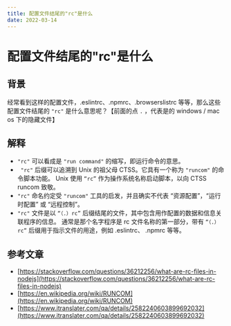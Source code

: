 ```yaml
---
title: 配置文件结尾的"rc"是什么
date: 2022-03-14
---
```


# 配置文件结尾的"rc"是什么



## 背景

经常看到这样的配置文件，.eslintrc、.npmrc、.browserslistrc 等等，那么这些配置文件结尾的 `"rc"` 是什么意思呢？【前面的点 `.` ，代表是的 windows / mac os 下的隐藏文件】



## 解释

- `"rc"` 可以看成是 `"run command"` 的缩写，即运行命令的意思。
- ` "rc"` 后缀可以追溯到 Unix 的祖父母 CTSS。它具有一个称为 `"runcom"` 的命令脚本功能。 Unix 使用 `“rc”` 作为操作系统名称启动脚本，以向 CTSS runcom 致敬。
- `"rc"` 命名约定受 `"runcom"` 工具的启发，并且确实不代表 “资源配置”，“运行时配置” 或 “远程控制”。
- `"rc"` 文件是以 `“（.）rc”` 后缀结尾的文件，其中包含用作配置的数据和信息关联程序的信息。 通常是那个名字程序是 rc 文件名称的第一部分，带有 `“（.）rc”`  后缀用于指示文件的用途，例如 .eslintrc、 .npmrc 等等。



## 参考文章

- [https://stackoverflow.com/questions/36212256/what-are-rc-files-in-nodejs](https://stackoverflow.com/questions/36212256/what-are-rc-files-in-nodejs)
- [https://en.wikipedia.org/wiki/RUNCOM](https://en.wikipedia.org/wiki/RUNCOM)
- [https://www.itranslater.com/qa/details/2582240603899692032](https://www.itranslater.com/qa/details/2582240603899692032)



